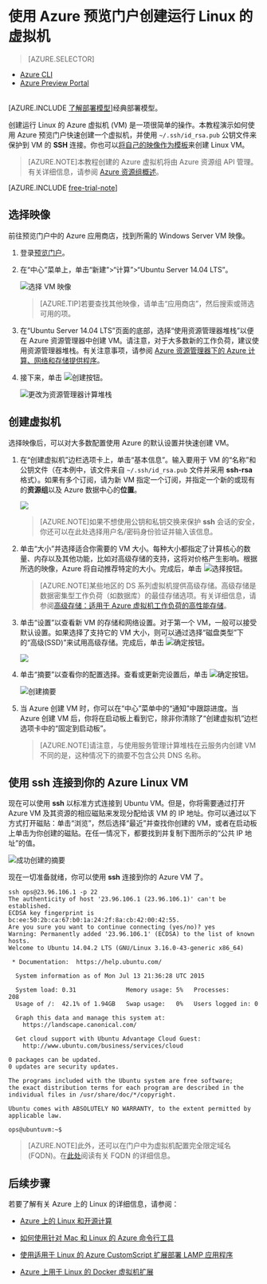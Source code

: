 <properties
	pageTitle="在 Azure 门户中创建运行 Linux 的 Azure 虚拟机 | Azure"
	description="在 Azure 门户中使用 Azure 资源组创建运行 Linux 的 Azure 虚拟机 (VM)。"
	services="virtual-machines"
	documentationCenter=""
	authors="squillace"
	manager="timlt"
	editor="tysonn"
	tags="azure-resource-manager"/>

<tags
	ms.service="virtual-machines-linux"
	ms.date="10/21/2015"
	wacn.date="06/07/2016"/>

# 使用 Azure 预览门户创建运行 Linux 的虚拟机

> [AZURE.SELECTOR]
- [Azure CLI](/documentation/articles/virtual-machines-linux-quick-create-cli)
- [Azure Preview Portal](/documentation/articles/virtual-machines-linux-portal-create)

<br>[AZURE.INCLUDE [了解部署模型](../includes/learn-about-deployment-models-rm-include.md)]经典部署模型。

创建运行 Linux 的 Azure 虚拟机 (VM) 是一项很简单的操作。本教程演示如何使用 Azure 预览门户快速创建一个虚拟机，并使用 `~/.ssh/id_rsa.pub` 公钥文件来保护到 VM 的 **SSH** 连接。你也可以[将自己的映像作为模板](/documentation/articles/virtual-machines-linux-classic-create-upload-vhd)来创建 Linux VM。

> [AZURE.NOTE]本教程创建的 Azure 虚拟机将由 Azure 资源组 API 管理。有关详细信息，请参阅 [Azure 资源组概述](/documentation/articles/resource-group-overview)。

[AZURE.INCLUDE [free-trial-note](../includes/free-trial-note.md)]

## 选择映像

前往预览门户中的 Azure 应用商店，找到所需的 Windows Server VM 映像。

1. 登录[预览门户](https://portal.azure.cn)。

2. 在“中心”菜单上，单击“新建”>“计算”>“Ubuntu Server 14.04 LTS”。

	![选择 VM 映像](./media/virtual-machines-linux-portal-create/chooseubuntuvm.png)

	> [AZURE.TIP]若要查找其他映像，请单击“应用商店”，然后搜索或筛选可用的项。

3. 在“Ubuntu Server 14.04 LTS”页面的底部，选择“使用资源管理器堆栈”以便在 Azure 资源管理器中创建 VM。请注意，对于大多数新的工作负荷，建议使用资源管理器堆栈。有关注意事项，请参阅 [Azure 资源管理器下的 Azure 计算、网络和存储提供程序](/documentation/articles/virtual-machines-windows-compare-deployment-models)。

4. 接下来，单击 ![创建按钮](./media/virtual-machines-linux-portal-create/createbutton.png)。

	![更改为资源管理器计算堆栈](./media/virtual-machines-linux-portal-create/changetoresourcestack.png)

## 创建虚拟机

选择映像后，可以对大多数配置使用 Azure 的默认设置并快速创建 VM。

1. 在“创建虚拟机”边栏选项卡上，单击“基本信息”。输入要用于 VM 的“名称”和公钥文件（在本例中，该文件来自 `~/.ssh/id_rsa.pub` 文件并采用 **ssh-rsa** 格式）。如果有多个订阅，请为新 VM 指定一个订阅，并指定一个新的或现有的**资源组**以及 Azure 数据中心的**位置**。

	![](./media/virtual-machines-linux-portal-create/step-1-thebasics.png)

	> [AZURE.NOTE]如果不想使用公钥和私钥交换来保护 **ssh** 会话的安全，你还可以在此处选择用户名/密码身份验证并输入该信息。

2. 单击“大小”并选择适合你需要的 VM 大小。每种大小都指定了计算核心的数量、内存以及其他功能，比如对高级存储的支持，这将对价格产生影响。根据所选的映像，Azure 将自动推荐特定的大小。完成后，单击 ![选择按钮](./media/virtual-machines-linux-portal-create/selectbutton-size.png)。

	>[AZURE.NOTE]某些地区的 DS 系列虚拟机提供高级存储。高级存储是数据密集型工作负荷（如数据库）的最佳存储选项。有关详细信息，请参阅[高级存储：适用于 Azure 虚拟机工作负荷的高性能存储](/documentation/articles/storage-premium-storage-preview-portal)。

3. 单击“设置”以查看新 VM 的存储和网络设置。对于第一个 VM，一般可以接受默认设置。如果选择了支持它的 VM 大小，则可以通过选择“磁盘类型”下的“高级(SSD)”来试用高级存储。完成后，单击 ![确定按钮](./media/virtual-machines-linux-portal-create/okbutton.png)。

	![](./media/virtual-machines-linux-portal-create/step-3-settings.png)

6. 单击“摘要”以查看你的配置选择。查看或更新完设置后，单击 ![确定按钮](./media/virtual-machines-linux-portal-create/createbutton.png)。

	![创建摘要](./media/virtual-machines-linux-portal-create/summarybeforecreation.png)

8. 当 Azure 创建 VM 时，你可以在“中心”菜单中的“通知”中跟踪进度。当 Azure 创建 VM 后，你将在启动板上看到它，除非你清除了“创建虚拟机”边栏选项卡中的“固定到启动板”。

	> [AZURE.NOTE]请注意，与使用服务管理计算堆栈在云服务内创建 VM 不同的是，这种情况下的摘要不包含公共 DNS 名称。

## 使用 **ssh** 连接到你的 Azure Linux VM

现在可以使用 **ssh** 以标准方式连接到 Ubuntu VM。但是，你将需要通过打开 Azure VM 及其资源的相应磁贴来发现分配给该 VM 的 IP 地址。你可以通过以下方式打开磁贴：单击“浏览”，然后选择“最近”并查找你创建的 VM，或者在启动板上单击为你创建的磁贴。在任一情况下，都要找到并复制下图所示的“公共 IP 地址”的值。

![成功创建的摘要](./media/virtual-machines-linux-portal-create/successresultwithip.png)

现在一切准备就绪，你可以使用 **ssh** 连接到你的 Azure VM 了。

	ssh ops@23.96.106.1 -p 22
	The authenticity of host '23.96.106.1 (23.96.106.1)' can't be established.
	ECDSA key fingerprint is bc:ee:50:2b:ca:67:b0:1a:24:2f:8a:cb:42:00:42:55.
	Are you sure you want to continue connecting (yes/no)? yes
	Warning: Permanently added '23.96.106.1' (ECDSA) to the list of known hosts.
	Welcome to Ubuntu 14.04.2 LTS (GNU/Linux 3.16.0-43-generic x86_64)

	 * Documentation:  https://help.ubuntu.com/

	  System information as of Mon Jul 13 21:36:28 UTC 2015

	  System load: 0.31              Memory usage: 5%   Processes:       208
	  Usage of /:  42.1% of 1.94GB   Swap usage:   0%   Users logged in: 0

	  Graph this data and manage this system at:
	    https://landscape.canonical.com/

	  Get cloud support with Ubuntu Advantage Cloud Guest:
	    http://www.ubuntu.com/business/services/cloud

	0 packages can be updated.
	0 updates are security updates.

	The programs included with the Ubuntu system are free software;
	the exact distribution terms for each program are described in the
	individual files in /usr/share/doc/*/copyright.

	Ubuntu comes with ABSOLUTELY NO WARRANTY, to the extent permitted by
	applicable law.

	ops@ubuntuvm:~$


> [AZURE.NOTE]此外，还可以在门户中为虚拟机配置完全限定域名 (FQDN)。在[此处](/documentation/articles/virtual-machines-linux-portal-create-fqdn)阅读有关 FQDN 的详细信息。

## 后续步骤

若要了解有关 Azure 上的 Linux 的详细信息，请参阅：

- [Azure 上的 Linux 和开源计算](/documentation/articles/virtual-machines-linux-opensource-links)

- [如何使用针对 Mac 和 Linux 的 Azure 命令行工具](/documentation/articles/virtual-machines-command-line-tools)

- [使用适用于 Linux 的 Azure CustomScript 扩展部署 LAMP 应用程序](/documentation/articles/virtual-machines-linux-classic-lamp-script)

- [Azure 上用于 Linux 的 Docker 虚拟机扩展](/documentation/articles/virtual-machines-linux-dockerextension)

<!---HONumber=Mooncake_1221_2015-->

